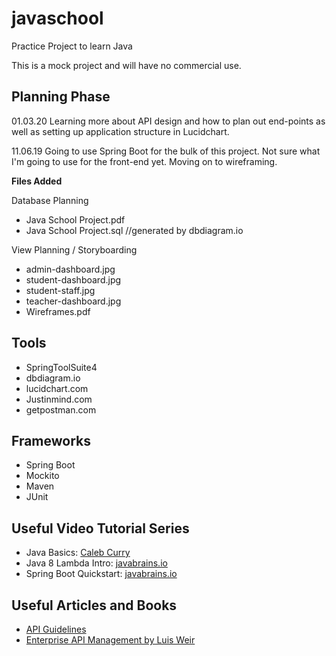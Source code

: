 # javaschool
Practice Project to learn Java

This is a mock project and will have no commercial use.

## Planning Phase
01.03.20
Learning more about API design and how to plan out end-points as well as setting up application structure in Lucidchart.

11.06.19
Going to use Spring Boot for the bulk of this project. Not sure what I'm going to use for the front-end yet. Moving on to wireframing.

**Files Added**

Database Planning<br/> 
* Java School Project.pdf
* Java School Project.sql //generated by dbdiagram.io<br/>

View Planning / Storyboarding<br/> 
* admin-dashboard.jpg<br/>
* student-dashboard.jpg<br/>
* student-staff.jpg<br/>
* teacher-dashboard.jpg<br/>
* Wireframes.pdf</br>

## Tools
* SpringToolSuite4<br/>
* dbdiagram.io<br/>
* lucidchart.com<br/>
* Justinmind.com<br/>
* getpostman.com<br />

## Frameworks
* Spring Boot<br />
* Mockito<br />
* Maven<br />
* JUnit<br />

## Useful Video Tutorial Series
* Java Basics: [Caleb Curry](https://www.youtube.com/watch?v=r3GGV2TG_vw&list=PL_c9BZzLwBRKIMP_xNTJxi9lIgQhE51rF)<br/>
* Java 8 Lambda Intro: [javabrains.io](https://www.youtube.com/watch?v=gpIUfj3KaOc&list=PLqq-6Pq4lTTa9YGfyhyW2CqdtW9RtY-I3)<br/>
* Spring Boot Quickstart: [javabrains.io](https://www.youtube.com/watch?v=msXL2oDexqw&list=PLqq-6Pq4lTTbx8p2oCgcAQGQyqN8XeA1x)<br/>

## Useful Articles and Books
* [API Guidelines](https://github.com/byrondover/api-guidelines/blob/master/Guidelines.md)
* [Enterprise API Management by Luis Weir](https://www.packtpub.com/virtualization-and-cloud/enterprise-api-management)
